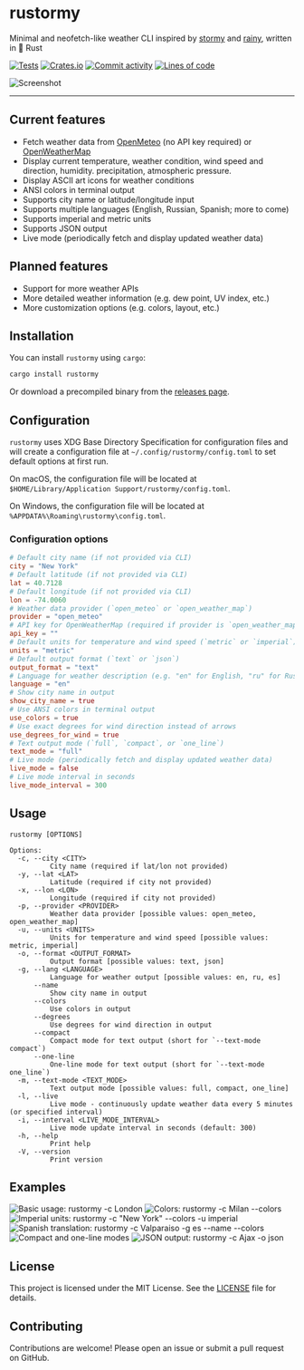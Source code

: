 # rustormy

Minimal and neofetch-like weather CLI inspired by
[stormy](https://github.com/ashish0kumar/stormy) and
[rainy](https://github.com/liveslol/rainy), written in 🦀 Rust

[![Tests](https://github.com/Tairesh/rustormy/actions/workflows/tests.yml/badge.svg)](https://github.com/Tairesh/rustormy/actions/workflows/tests.yml)
[![Crates.io](https://img.shields.io/crates/v/rustormy.svg)](https://crates.io/crates/rustormy)
[![Commit activity](https://img.shields.io/github/commit-activity/m/tairesh/rustormy)](https://github.com/Tairesh/rustormy/commits/main)
[![Lines of code](https://tokei.rs/b1/github/Tairesh/rustormy?category=code)](https://github.com/Tairesh/rustormy/tree/main)

![Screenshot](.github/assets/live.png)

---

## Current features

- Fetch weather data from [OpenMeteo](https://open-meteo.com/) (no API key required)
  or [OpenWeatherMap](https://openweathermap.org/)
- Display current temperature, weather condition, wind speed and direction, humidity. precipitation, atmospheric
  pressure.
- Display ASCII art icons for weather conditions
- ANSI colors in terminal output
- Supports city name or latitude/longitude input
- Supports multiple languages (English, Russian, Spanish; more to come)
- Supports imperial and metric units
- Supports JSON output
- Live mode (periodically fetch and display updated weather data)

## Planned features

- Support for more weather APIs
- More detailed weather information (e.g. dew point, UV index, etc.)
- More customization options (e.g. colors, layout, etc.)

## Installation

You can install `rustormy` using `cargo`:

```sh
cargo install rustormy
```

Or download a precompiled binary from the [releases page](https://github.com/Tairesh/rustormy/releases).

## Configuration

`rustormy` uses XDG Base Directory Specification for configuration files and will create a configuration file at
`~/.config/rustormy/config.toml` to set default options at first run.

On macOS, the configuration file will be located at
`$HOME/Library/Application Support/rustormy/config.toml`.

On Windows, the configuration file will be located at
`%APPDATA%\Roaming\rustormy\config.toml`.

### Configuration options

```toml
# Default city name (if not provided via CLI)
city = "New York"
# Default latitude (if not provided via CLI)
lat = 40.7128
# Default longitude (if not provided via CLI)
lon = -74.0060
# Weather data provider (`open_meteo` or `open_weather_map`)
provider = "open_meteo"
# API key for OpenWeatherMap (required if provider is `open_weather_map`)
api_key = ""
# Default units for temperature and wind speed (`metric` or `imperial`)
units = "metric"
# Default output format (`text` or `json`)
output_format = "text"
# Language for weather description (e.g. "en" for English, "ru" for Russian, "es" for Spanish, etc.)
language = "en"
# Show city name in output
show_city_name = true
# Use ANSI colors in terminal output
use_colors = true
# Use exact degrees for wind direction instead of arrows
use_degrees_for_wind = true
# Text output mode (`full`, `compact`, or `one_line`)
text_mode = "full"
# Live mode (periodically fetch and display updated weather data)
live_mode = false
# Live mode interval in seconds
live_mode_interval = 300
```

## Usage

```
rustormy [OPTIONS]

Options:
  -c, --city <CITY>
          City name (required if lat/lon not provided)
  -y, --lat <LAT>
          Latitude (required if city not provided)
  -x, --lon <LON>
          Longitude (required if city not provided)
  -p, --provider <PROVIDER>
          Weather data provider [possible values: open_meteo, open_weather_map]
  -u, --units <UNITS>
          Units for temperature and wind speed [possible values: metric, imperial]
  -o, --format <OUTPUT_FORMAT>
          Output format [possible values: text, json]
  -g, --lang <LANGUAGE>
          Language for weather output [possible values: en, ru, es]
      --name
          Show city name in output
      --colors
          Use colors in output
      --degrees
          Use degrees for wind direction in output
      --compact
          Compact mode for text output (short for `--text-mode compact`)
      --one-line
          One-line mode for text output (short for `--text-mode one_line`)
  -m, --text-mode <TEXT_MODE>
          Text output mode [possible values: full, compact, one_line]
  -l, --live
          Live mode - continuously update weather data every 5 minutes (or specified interval)
  -i, --interval <LIVE_MODE_INTERVAL>
          Live mode update interval in seconds (default: 300)
  -h, --help
          Print help
  -V, --version
          Print version

```

## Examples

![Basic usage: `rustormy -c London`](.github/assets/basic.png)
![Colors: `rustormy -c Milan --colors`](.github/assets/colors.png)
![Imperial units: `rustormy -c "New York" --colors -u imperial`](.github/assets/imperial.png)
![Spanish translation: `rustormy -c Valparaiso -g es --name --colors`](.github/assets/spanish.png)
![Compact and one-line modes](.github/assets/compact.png)
![JSON output: `rustormy -c Ajax -o json`](.github/assets/json.png)

## License

This project is licensed under the MIT License. See the [LICENSE](LICENSE) file for details.

## Contributing

Contributions are welcome! Please open an issue or submit a pull request on GitHub.
